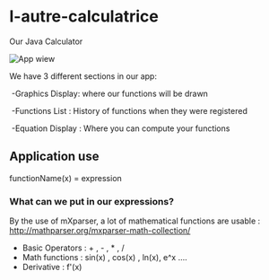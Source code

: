 # l-autre-calculatrice

Our Java Calculator

![App wiew](Untilted)

We have 3 different sections in our app:

​	-Graphics Display: where our functions will be drawn

​	-Functions List : History of functions when they were registered

​	-Equation Display : Where you can compute your functions

<h2>Application use</h2>

functionName(x) = expression

<h3>What can we put in our expressions?</h3>

By the use of mXparser, a lot of mathematical functions are usable :  http://mathparser.org/mxparser-math-collection/ 

- Basic Operators : + , - , * , /
- Math functions : sin(x) , cos(x) , ln(x), e^x ....
- Derivative : f'(x)
